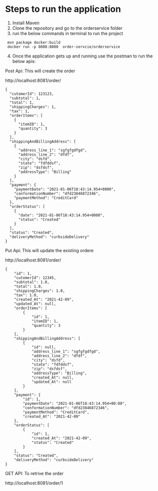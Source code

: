 # Steps to run the application
1. Install Maven
2. Clone the repository and go to the orderservice folder
3. run the  below commands in terminal to run the project

```
 mvn package docker:build 
 docker run -p 8080:8080  order-servcie/orderservice
 ```


4. Once the application gets up and running use the postman to run the below apis:

Post Api:  This will create the order

http://localhost:8081/order/
```
{
  "cutomerId": 123123,
  "subtotal": 1,
  "total": 1,
  "shippingCharges": 1,
  "tax": 1,
  "orderItems": [
    {
      "itemID": 1,
      "quantity": 3
    }
  ],
  "shippingAndBillingAddress": [
    {
      "address_line_1": "sgfgfgdfgd",
      "address_line_2": "dfdf",
      "city": "dsfd",
      "state": "fdfddsf",
      "zip": "dsfdsf",
      "addressType": "Billing"
    }
  ],
  "payment": {
    "paymentDate": "2021-01-06T18:43:14.954+0000",
    "conformationNumber": "dfd23846872346",
    "paymentMethod": "CreditCard"
  },
  "orderStatus": [
    {
      "date": "2021-01-06T18:43:14.954+0000",
      "status": "Created"
    }
  ],
  "status": "Created",
  "deliveryMethod": "curbsideDelivery"
}
```
Put Api: This will update the existing ordere

http://localhost:8081/order/

```
{
    "id": 1,
    "cutomerId": 12345,
    "subtotal": 1.0,
    "total": 1.0,
    "shippingCharges": 1.0,
    "tax": 1.0,
    "created_At": "2021-42-09",
    "updated_At": null,
    "orderItems": [
        {
            "id": 1,
            "itemID": 1,
            "quantity": 3
        }
    ],
    "shippingAndBillingAddress": [
        {
            "id": null,
            "address_line_1": "sgfgfgdfgd",
            "address_line_2": "dfdf",
            "city": "dsfd",
            "state": "fdfddsf",
            "zip": "dsfdsf",
            "addressType": "Billing",
            "created_At": null,
            "updated_At": null
        }
    ],
    "payment": {
        "id": 1,
        "paymentDate": "2021-01-06T18:43:14.954+00:00",
        "conformationNumber": "dfd23846872346",
        "paymentMethod": "CreditCard",
        "created_At": "2021-42-09"
    },
    "orderStatus": [
        {
            "id": 1,
            "created_At": "2021-42-09",
            "status": "Created"
        }
    ],
    "status": "Created",
    "deliveryMethod": "curbsideDelivery"
}
```

GET API: To retrive the order

http://localhost:8081/order/1
